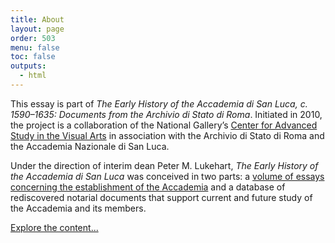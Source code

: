```yaml
---
title: About
layout: page
order: 503
menu: false
toc: false
outputs:
  - html
---
```


This essay is part of *The Early History of the Accademia di San Luca, c. 1590–1635: Documents from the Archivio di Stato di Roma*. Initiated in 2010, the project is a collaboration of the National Gallery’s [Center for Advanced Study in the Visual Arts](https://www.nga.gov/research/center) in association with the Archivio di Stato di Roma and the Accademia Nazionale di San Luca.

Under the direction of interim dean Peter M. Lukehart, *The Early History of the Accademia di San Luca* was conceived in two parts: a [volume of essays concerning the establishment of the Accademia](https://www.nga.gov/research/publications/accademia-seminars-accademia-di-san-luca-rome-c-1590-1635) and a database of rediscovered notarial documents that support current and future study of the Accademia and its members.

[Explore the content...](https://www.nga.gov/research/center/early-history-accademia-di-san-luca)


